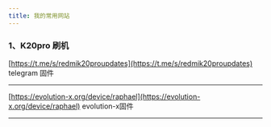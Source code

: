 ```yaml
---
title: 我的常用网站
---
```




### 1、K20pro 刷机

[https://t.me/s/redmik20proupdates](https://t.me/s/redmik20proupdates)  telegram 固件

--------

[https://evolution-x.org/device/raphael](https://evolution-x.org/device/raphael) evolution-x固件

--------

